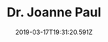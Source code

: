 ---
title: Dr. Joanne Paul
date: 2019-03-17T19:31:20.591Z
intro: |
  Dr Joanne Paul is Senior Lecturer in Early Modern History at the University of Sussex and an AHRC/BBC New Generation Thinker.

  Her research focuses on the history of the Renaissance and Early Modern Periods and she has shared her work widely, including with academic presses, popular magazines, blogs, and on TV and Radio. She is available for comment on any of the listed projects and related topics.
---